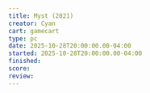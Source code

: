 ```yaml
---
title: Myst (2021)
creator: Cyan
cart: gamecart
type: pc
date: 2025-10-28T20:00:00.00-04:00
started: 2025-10-28T20:00:00.00-04:00
finished:
score: 
review: 
---
```


